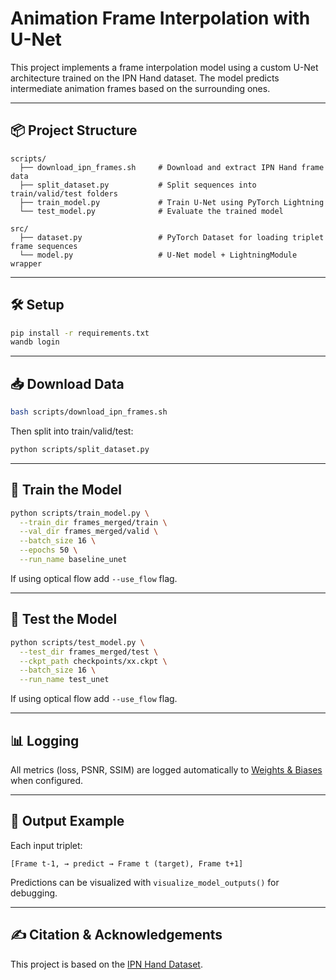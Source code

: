 # Animation Frame Interpolation with U-Net

This project implements a frame interpolation model using a custom U-Net architecture trained on the IPN Hand dataset. The model predicts intermediate animation frames based on the surrounding ones.

---

## 📦 Project Structure

```
scripts/
  ├── download_ipn_frames.sh     # Download and extract IPN Hand frame data
  ├── split_dataset.py           # Split sequences into train/valid/test folders
  ├── train_model.py             # Train U-Net using PyTorch Lightning
  └── test_model.py              # Evaluate the trained model

src/
  ├── dataset.py                 # PyTorch Dataset for loading triplet frame sequences
  └── model.py                   # U-Net model + LightningModule wrapper
```

---

## 🛠 Setup

```bash
pip install -r requirements.txt
wandb login
```

---

## 📥 Download Data

```bash
bash scripts/download_ipn_frames.sh
```

Then split into train/valid/test:

```bash
python scripts/split_dataset.py
```

---

## 🚀 Train the Model

```bash
python scripts/train_model.py \
  --train_dir frames_merged/train \
  --val_dir frames_merged/valid \
  --batch_size 16 \
  --epochs 50 \
  --run_name baseline_unet
```

If using optical flow add `--use_flow` flag.

---

## 🧪 Test the Model

```bash
python scripts/test_model.py \
  --test_dir frames_merged/test \
  --ckpt_path checkpoints/xx.ckpt \
  --batch_size 16 \
  --run_name test_unet
```

If using optical flow add `--use_flow` flag.

---

## 📊 Logging

All metrics (loss, PSNR, SSIM) are logged automatically to [Weights & Biases](https://wandb.ai/) when configured.

---

## 📁 Output Example

Each input triplet:  
```
[Frame t-1, → predict → Frame t (target), Frame t+1]
```

Predictions can be visualized with `visualize_model_outputs()` for debugging.

---

## ✍️ Citation & Acknowledgements

This project is based on the [IPN Hand Dataset](https://gibranbenitez.github.io/IPN_Hand/).
